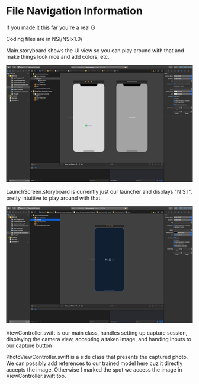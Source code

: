 # File Navigation Information

If you made it this far you're a real G

Coding files are in NSI/NSIx1.0/

Main.storyboard shows the UI view so you can play around with that and make things look nice and add colors, etc.

![alt text](https://github.com/varunsridhar1/NSI/blob/master/NSIx1.0/Screen%20Shot%202019-10-10%20at%202.58.27%20PM.png)

LaunchScreen.storyboard is currently just our launcher and displays "N S I", pretty intuitive to play around with that.

![alt text](https://github.com/varunsridhar1/NSI/blob/master/NSIx1.0/Screen%20Shot%202019-10-10%20at%202.58.05%20PM.png)

ViewController.swift is our main class, handles setting up capture session, displaying the camera view, accepting a taken image, and handing inputs to our capture button

PhotoViewController.swift is a side class that presents the captured photo. We can possibly add references to our trained model here cuz it directly accepts the image. Otherwise I marked the spot we access the image in ViewController.swift too.
